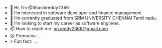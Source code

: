 - 👋 Hi, I’m @Shashireddy2366
- 👀 I’m interested in software developer and finance management
- 🌱 I’m currently graduated from SRM UNIVERSITY CHENNAI Tamil nadu.
- 💞️ I’m looking to start my career as software engineer.
- 📫 How to reach me :msreddy2366@gmail.com
- 😄 Pronouns: ...
- ⚡ Fun fact: ...

<!---
Shashireddy2366/Shashireddy2366 is a ✨ special ✨ repository because its `README.md` (this file) appears on your GitHub profile.
You can click the Preview link to take a look at your changes.
--->
